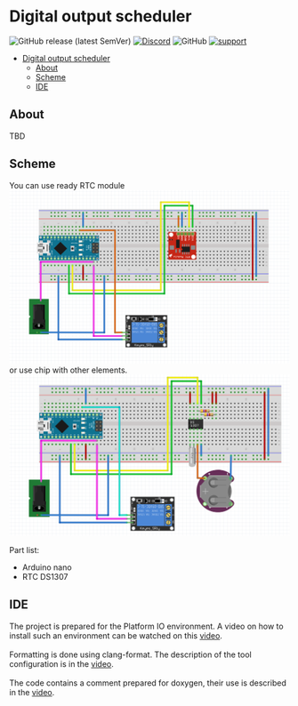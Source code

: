 # Digital output scheduler

![GitHub release (latest SemVer)](https://img.shields.io/github/v/release/InzynierDomu/Digital_output_scheduler?style=flat-square)
<a href="https://discord.gg/KmW6mHdg">![Discord](https://img.shields.io/discord/815929748882587688?logo=discord&logoColor=green&style=flat-square)</a>
![GitHub](https://img.shields.io/github/license/InzynierDomu/Digital_output_scheduler?style=flat-square)
<a href="https://tipo.live/p/inzynierdomu">![support](https://img.shields.io/badge/support-tipo.live-yellow?style=flat-square)</a>

- [Digital output scheduler](#digital-output-scheduler)
  - [About](#about)
  - [Scheme](#scheme)
  - [IDE](#ide)

## About

TBD

## Scheme

You can use ready RTC module
![alt text](https://github.com/InzynierDomu/rtc_relay/blob/main/schem_2.PNG)
<br>
or use chip with other elements.
![alt text](https://github.com/InzynierDomu/rtc_relay/blob/main/schem_1.PNG)

Part list:
- Arduino nano
- RTC DS1307

## IDE

The project is prepared for the Platform IO environment. A video on how to install such an environment can be watched on this [video](https://youtu.be/Em9NuebT2Kc).
<br><br>
Formatting is done using clang-format. The description of the tool configuration is in the [video](https://youtu.be/xxuaOG0WjIE).
<br><br>
The code contains a comment prepared for doxygen, their use is described in the [video](https://youtu.be/1YKJtrCsPD4).